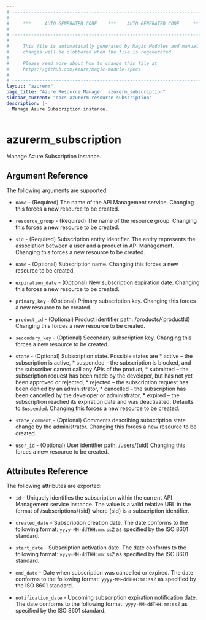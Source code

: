 ```yaml
---
# ----------------------------------------------------------------------------
#
#     ***     AUTO GENERATED CODE    ***    AUTO GENERATED CODE     ***
#
# ----------------------------------------------------------------------------
#
#     This file is automatically generated by Magic Modules and manual
#     changes will be clobbered when the file is regenerated.
#
#     Please read more about how to change this file at
#     https://github.com/Azure/magic-module-specs
#
# ----------------------------------------------------------------------------
layout: "azurerm"
page_title: "Azure Resource Manager: azurerm_subscription"
sidebar_current: "docs-azurerm-resource-subscription"
description: |-
  Manage Azure Subscription instance.
---
```


# azurerm_subscription

Manage Azure Subscription instance.


## Argument Reference

The following arguments are supported:

* `name` - (Required) The name of the API Management service. Changing this forces a new resource to be created.

* `resource_group` - (Required) The name of the resource group. Changing this forces a new resource to be created.

* `sid` - (Required) Subscription entity Identifier. The entity represents the association between a user and a product in API Management. Changing this forces a new resource to be created.

* `name` - (Optional) Subscription name. Changing this forces a new resource to be created.

* `expiration_date` - (Optional) New subscription expiration date. Changing this forces a new resource to be created.

* `primary_key` - (Optional) Primary subscription key. Changing this forces a new resource to be created.

* `product_id` - (Optional) Product identifier path: /products/{productId} Changing this forces a new resource to be created.

* `secondary_key` - (Optional) Secondary subscription key. Changing this forces a new resource to be created.

* `state` - (Optional) Subscription state. Possible states are * active – the subscription is active, * suspended – the subscription is blocked, and the subscriber cannot call any APIs of the product, * submitted – the subscription request has been made by the developer, but has not yet been approved or rejected, * rejected – the subscription request has been denied by an administrator, * cancelled – the subscription has been cancelled by the developer or administrator, * expired – the subscription reached its expiration date and was deactivated. Defaults to `Suspended`. Changing this forces a new resource to be created.

* `state_comment` - (Optional) Comments describing subscription state change by the administrator. Changing this forces a new resource to be created.

* `user_id` - (Optional) User identifier path: /users/{uid} Changing this forces a new resource to be created.

## Attributes Reference

The following attributes are exported:

* `id` - Uniquely identifies the subscription within the current API Management service instance. The value is a valid relative URL in the format of /subscriptions/{sid} where {sid} is a subscription identifier.

* `created_date` - Subscription creation date. The date conforms to the following format: `yyyy-MM-ddTHH:mm:ssZ` as specified by the ISO 8601 standard.<br>

* `start_date` - Subscription activation date. The date conforms to the following format: `yyyy-MM-ddTHH:mm:ssZ` as specified by the ISO 8601 standard.<br>

* `end_date` - Date when subscription was cancelled or expired. The date conforms to the following format: `yyyy-MM-ddTHH:mm:ssZ` as specified by the ISO 8601 standard.<br>

* `notification_date` - Upcoming subscription expiration notification date. The date conforms to the following format: `yyyy-MM-ddTHH:mm:ssZ` as specified by the ISO 8601 standard.<br>
